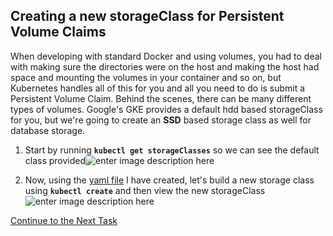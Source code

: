 ## Creating a new storageClass for Persistent Volume Claims
When developing with standard Docker and using volumes, you had to deal with making sure the directories were on the host and making the host had space and mounting the volumes in your container and so on, but Kubernetes handles all of this for you and all you need to do is submit a Persistent Volume Claim. Behind the scenes, there can be many different types of volumes. Google's GKE provides a default hdd based storageClass for you, but we're going to create an **SSD** based storage class as well for database storage.

 1. Start by running **`kubectl get storageClasses`** so we can see the default class provided![enter image description here](https://github.com/Burwood/containers101/raw/master/kubernetes_lab/images/kubectl_get_storageClasses.png)

 2. Now, using the [yaml file](https://github.com/Burwood/containers101/raw/master/kubernetes_lab/assets/ssd_storageClass.yaml) I have created, let's build a new storage class using **`kubectl create`**  and then view the new storageClass![enter image description here](https://github.com/Burwood/containers101/raw/master/kubernetes_lab/images/kubectl_create_storageClass.png)

[Continue to the Next Task](https://github.com/Burwood/containers101/blob/master/kubernetes_lab/task_10.md)
